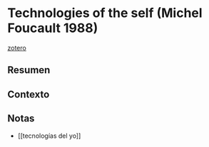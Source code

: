 # Technologies of the self (Michel Foucault 1988)
[zotero](zotero://select/items/@foucault1988)

## Resumen


## Contexto

## Notas
<!--El libro se estructura en-->

<!--Estructura conceptual:-->
- [[tecnologías del yo]]

<!--Argumentos generales:-->
